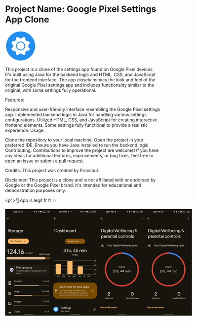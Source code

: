 
              


# Project Name: Google Pixel Settings App Clone


<img src="src/main/assets/images/settings_icon_main.png" alt="" width="100px">

This project is a clone of the settings app found on Google Pixel devices. It's built using Java for the backend logic and HTML, CSS, and JavaScript for the frontend interface. The app closely mimics the look and feel of the original Google Pixel settings app and includes functionality similar to the original, with some settings fully operational.

Features:

Responsive and user-friendly interface resembling the Google Pixel settings app.
Implemented backend logic in Java for handling various settings configurations.
Utilized HTML, CSS, and JavaScript for creating interactive frontend elements.
Some settings fully functional to provide a realistic experience.
Usage:

Clone the repository to your local machine.
Open the project in your preferred IDE.
Ensure you have Java installed to run the backend logic.
Contributing:
Contributions to improve the project are welcome! If you have any ideas for additional features, improvements, or bug fixes, feel free to open an issue or submit a pull request.

Credits:
This project was created by Pranshul.


Disclaimer:
This project is a clone and is not affiliated with or endorsed by Google or the Google Pixel brand. It's intended for educational and demonstration purposes only.


<p">👌App is legit fr fr ✨</p>


<div style="display:flex;">
<img alt="App image" src="preview_imgs/preview_1.jpeg" width="30%">
<img alt="App image" src="preview_imgs/preview_2.jpeg" width="30%">
<img alt="App image" src="preview_imgs/preview_3.jpeg" width="30%">
<img alt="App image" src="preview_imgs/preview_4.jpeg" width="30%">
  
</div>

